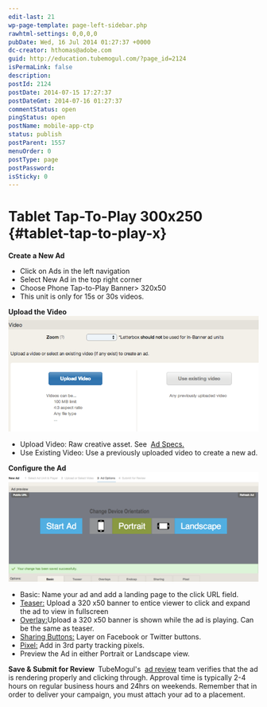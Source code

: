 ```yaml
---
edit-last: 21
wp-page-template: page-left-sidebar.php
rawhtml-settings: 0,0,0,0
pubDate: Wed, 16 Jul 2014 01:27:37 +0000
dc-creator: hthomas@adobe.com
guid: http://education.tubemogul.com/?page_id=2124
isPermaLink: false
description: 
postId: 2124
postDate: 2014-07-15 17:27:37
postDateGmt: 2014-07-16 01:27:37
commentStatus: open
pingStatus: open
postName: mobile-app-ctp
status: publish
postParent: 1557
menuOrder: 0
postType: page
postPassword: 
isSticky: 0
---
```


# Tablet Tap-To-Play 300x250 {#tablet-tap-to-play-x}

**Create a New Ad&nbsp;**

* Click on Ads in the left navigation
* Select New Ad in the top right corner
* Choose Phone Tap-to-Play&nbsp;Banner> 320x50
* This unit is only for 15s or 30s videos.

**Upload the Video**
[ ![Video Uploader](assets/video-uploader1.png)](assets/video-uploader1.png)

* Upload Video: Raw creative asset. See&nbsp; [Ad Specs.](../user-guide/planning/ad-formats/ad-specs/user-guideplanningad-formatsad-specs.md)
* Use Existing Video: Use a previously uploaded video to create a new ad.

**Configure the Ad&nbsp;**
[ ![Mobile App CTP](assets/mobile-app-ctp.png)](assets/mobile-app-ctp.png)

* Basic: Name your ad and add a landing page to the click URL field.
* [Teaser:](/execution/ad-unit-setup/teasers-endcaps/) Upload a 320&nbsp;x50 banner to entice viewer to click and expand the ad to view in fullscreen
* [Overlay:](/execution/ad-unit-setup/teasers-endcaps/)Upload a 320 x50 banner&nbsp;is shown while the ad is playing. Can be the same as teaser.
* [Sharing Buttons:](../user-guide/execution/ad-unit-setup/sharing-buttons/user-guideexecutionad-unit-setupsharing-buttons.md) Layer on Facebook or Twitter buttons.
* [Pixel:](../user-guide/execution/ad-unit-setup/3rd-party-tracking-adserving/tracking-pixels/user-guideexecutionad-unit-setup3rd-party-tracking-adservingtracking-pixels.md)&nbsp;Add in 3rd party tracking pixels.
* Preview the Ad in either Portrait or Landscape view.

**Save & Submit for Review&nbsp;** TubeMogul's&nbsp; [ad review](../user-guide/execution/ad-unit-setup/ad-reviews/user-guideexecutionad-unit-setupad-reviews.md)&nbsp;team&nbsp;verifies&nbsp;that the ad is rendering properly and clicking through. Approval time is typically 2-4 hours on regular business hours and 24hrs on weekends. Remember that in order to deliver your campaign, you must attach your ad to a placement. 